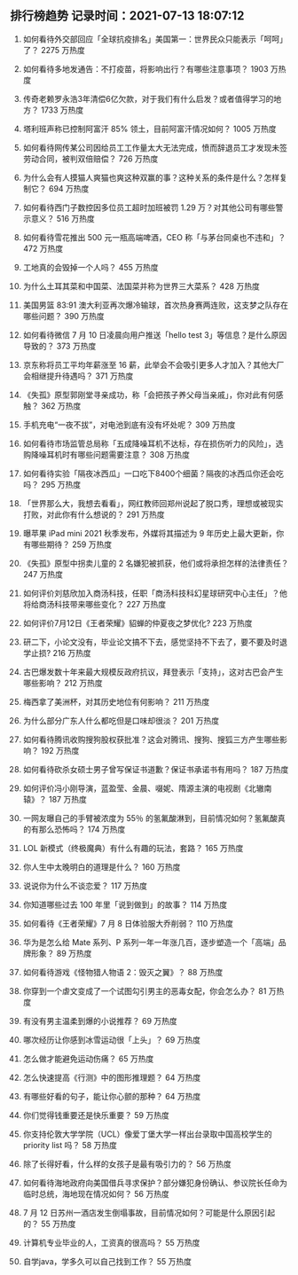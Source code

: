 
## 排行榜趋势 记录时间：2021-07-13 18:07:12
  
  1. 如何看待外交部回应「全球抗疫排名」美国第一：世界民众只能表示「呵呵」了？ 2275 万热度
    
  2. 如何看待多地发通告：不打疫苗，将影响出行？有哪些注意事项？ 1903 万热度
    
  3. 传奇老赖罗永浩3年清偿6亿欠款，对于我们有什么启发？或者值得学习的地方？ 1733 万热度
    
  4. 塔利班声称已控制阿富汗 85% 领土，目前阿富汗情况如何？ 1005 万热度
    
  5. 如何看待网传某公司因给员工工作量太大无法完成，愤而辞退员工才发现未签劳动合同，被判双倍赔偿？ 726 万热度
    
  6. 为什么会有人摸猫人爽猫也爽这种双赢的事？这种关系的条件是什么？怎样复制它？ 694 万热度
    
  7. 如何看待西门子数控因多位员工超时加班被罚 1.29 万？对其他公司有哪些警示意义？ 516 万热度
    
  8. 如何看待雪花推出 500 元一瓶高端啤酒，CEO 称「与茅台同桌也不违和」？ 472 万热度
    
  9. 工地真的会毁掉一个人吗？ 455 万热度
    
  10. 为什么土耳其菜和中国菜、法国菜并称为世界三大菜系？ 428 万热度
    
  11. 美国男篮 83:91 澳大利亚再次爆冷输球，首次热身赛两连败，这支梦之队存在哪些问题？ 390 万热度
    
  12. 如何看待微信 7 月 10 日凌晨向用户推送「hello test 3」等信息？是什么原因导致的？ 373 万热度
    
  13. 京东称将员工平均年薪涨至 16 薪，此举会不会吸引更多人才加入？其他大厂会相继提升待遇吗？ 371 万热度
    
  14. 《失孤》原型郭刚堂寻亲成功，称「会把孩子养父母当亲戚」，你对此有何感触？ 362 万热度
    
  15. 手机充电“一夜不拔”，对电池到底有没有坏处呢？ 309 万热度
    
  16. 如何看待市场监管总局称「五成降噪耳机不达标，存在损伤听力的风险」，选购降噪耳机时有哪些问题需要注意？ 308 万热度
    
  17. 如何看待实验「隔夜冰西瓜」一口吃下8400个细菌？隔夜的冰西瓜你还会吃吗？ 295 万热度
    
  18. 「世界那么大，我想去看看」，网红教师回郑州说起了脱口秀，理想或被现实打败，对此你有什么想说的？ 291 万热度
    
  19. 曝苹果 iPad mini 2021 秋季发布，外媒将其描述为 9 年历史上最大更新，你有哪些期待？ 259 万热度
    
  20. 《失孤》原型中拐卖儿童的 2 名嫌犯被抓获，他们或将承担怎样的法律责任？ 247 万热度
    
  21. 如何评价刘慈欣加入商汤科技，任职「商汤科技科幻星球研究中心主任」？他将给商汤科技带来哪些变化？ 227 万热度
    
  22. 如何评价7月12日《王者荣耀》貂蝉的仲夏夜之梦优化? 223 万热度
    
  23. 研二下，小论文没有，毕业论文搞不下去，感觉坚持不下去了，要不要及时退学止损 ​? 216 万热度
    
  24. 古巴爆发数十年来最大规模反政府抗议，拜登表示「支持」，这对古巴会产生哪些影响？ 212 万热度
    
  25. 梅西拿了美洲杯，对其历史地位有何影响？ 211 万热度
    
  26. 为什么部分广东人什么都吃但是口味却很淡？ 201 万热度
    
  27. 如何看待腾讯收购搜狗股权获批准？这会对腾讯、搜狗、搜狐三方产生哪些影响？ 192 万热度
    
  28. 如何看待砍杀女硕士男子曾写保证书道歉？保证书承诺书有用吗？ 187 万热度
    
  29. 如何评价冯小刚导演，蓝盈莹、金晨、啜妮、隋源主演的电视剧《北辙南辕》？ 187 万热度
    
  30. 一网友曝自己的手臂被浓度为 55％ 的氢氟酸淋到，目前情况如何？氢氟酸真的有那么恐怖吗？ 174 万热度
    
  31. LOL 新模式（终极魔典）有什么有趣的玩法，套路？ 165 万热度
    
  32. 你人生中太晚明白的道理是什么？ 160 万热度
    
  33. 说说你为什么不谈恋爱？ 117 万热度
    
  34. 你知道哪些过去 100 年里「说到做到」的故事？ 114 万热度
    
  35. 如何看待《王者荣耀》7 月 8 日体验服大乔削弱？ 110 万热度
    
  36. 华为是怎么给 Mate 系列、P 系列一年一年涨几百，逐步塑造一个「高端」品牌形象？ 89 万热度
    
  37. 如何看待游戏《怪物猎人物语 2：毁灭之翼》？ 88 万热度
    
  38. 你穿到一个虐文变成了一个试图勾引男主的恶毒女配，你会怎么办？ 81 万热度
    
  39. 有没有男主温柔到爆的小说推荐？ 69 万热度
    
  40. 哪次经历让你感到冰雪运动很「上头」？ 69 万热度
    
  41. 怎么做才能避免运动伤痛？ 65 万热度
    
  42. 怎么快速提高《行测》中的图形推理题？ 64 万热度
    
  43. 有哪些好看的句子，能让你心颤的那种？ 64 万热度
    
  44. 你们觉得钱重要还是快乐重要？ 59 万热度
    
  45. 你支持伦敦大学学院（UCL）像爱丁堡大学一样出台录取中国高校学生的 priority list 吗？ 58 万热度
    
  46. 除了长得好看，什么样的女孩子是最有吸引力的？ 56 万热度
    
  47. 如何看待海地政府向美国借兵寻求保护？部分嫌犯身份确认、参议院长任命为临时总统，海地现在情况如何？ 56 万热度
    
  48. 7 月 12 日苏州一酒店发生倒塌事故，目前情况如何？可能是什么原因引起的？ 55 万热度
    
  49. 计算机专业毕业的人，工资真的很高吗？ 55 万热度
    
  50. 自学java，学多久可以自己找到工作？ 55 万热度
    